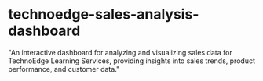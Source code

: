 # technoedge-sales-analysis-dashboard
 "An interactive dashboard for analyzing and visualizing sales data for TechnoEdge Learning Services, providing insights into sales trends, product performance, and customer data."
